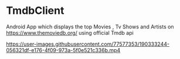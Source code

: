 # TmdbClient

Android App which displays the top Movies , Tv Shows and Artists on https://www.themoviedb.org/ using official Tmdb api 

https://user-images.githubusercontent.com/77577353/190333244-056321df-e176-4f09-973a-5f0e521c336b.mp4

